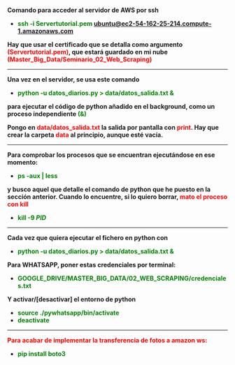**Comando para acceder al servidor de AWS por ssh**

- **<span style="color:green">ssh -i Servertutorial.pem ubuntu@ec2-54-162-25-214.compute-1.amazonaws.com**

**Hay que usar el certificado que se detalla como argumento <span style="color:red">(Servertutorial.pem)</span>, que estará guardado en mi nube <span style="color:red">(Master_Big_Data/Seminario_02_Web_Scraping)</span>**

---

**Una vez en el servidor, se usa este comando**

- **<span style="color:green">python -u  datos_diarios.py > data/datos_salida.txt &**

**para ejecutar el código de python añadido en el background, como un proceso independiente <span style="color:green">(&)**

**Pongo en <span style="color:red">data/datos_salida.txt</span> la salida por pantalla con <span style="color:red">print</span>. Hay que crear la carpeta <span style="color:red">data</span> al principio, aunque esté vacía.**

---

**Para comprobar los procesos que se encuentran ejecutándose en ese momento:**

- **<span style="color:green">ps -aux | less**

**y busco aquel que detalle el comando de python que he puesto en la sección anterior. Cuando lo encuentre, si lo quiero borrar, <span style="color:red">mato el proceso con kill**

- **<span style="color:green">kill -9 _PID_**

---

**Cada vez que quiera ejecutar el fichero en python con**

-  <span style="color:green">**python -u datos_diarios.py > data/datos_salida.txt &**

**Para WHATSAPP, poner estas credenciales por terminal:**

- <span style="color:green">**GOOGLE_DRIVE/MASTER_BIG_DATA/02_WEB_SCRAPING/credenciales.txt**

**Y activar/[desactivar] el entorno de python**



- **<span style="color:green">source ./pywhatsapp/bin/activate**
-   **<span style="color:green">deactivate**


---

**<span style="color:red">Para acabar de implementar la transferencia de fotos a amazon ws:**

- **<span style="color:green">pip install boto3**
